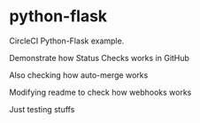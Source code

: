# python-flask
CircleCI Python-Flask example.

Demonstrate how Status Checks works in GitHub

Also checking how auto-merge works

Modifying readme to check how webhooks works

Just testing stuffs


